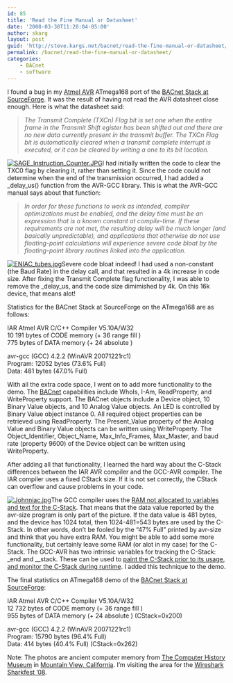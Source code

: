 ```yaml
---
id: 85
title: 'Read the Fine Manual or Datasheet'
date: '2008-03-30T11:20:04-05:00'
author: skarg
layout: post
guid: 'http://steve.kargs.net/bacnet/read-the-fine-manual-or-datasheet/'
permalink: /bacnet/read-the-fine-manual-or-datasheet/
categories:
    - BACnet
    - software
---
```


I found a bug in my [Atmel AVR](http://www.atmel.com/avr) ATmega168 port of the [BACnet Stack at SourceForge](http://bacnet.sourceforge.net/). It was the result of having not read the AVR datasheet close enough. Here is what the datasheet said:

> *The Transmit Complete (TXCn) Flag bit is set one when the entire frame in the Transmit Shift egister has been shifted out and there are no new data currently present in the transmit buffer. The TXCn Flag bit is automatically cleared when a transmit complete interrupt is executed, or it can be cleared by writing a one to its bit location.*

[![SAGE_Instruction_Counter.JPG](http://steve.kargs.net/wp-content/uploads/2008/.thumbs/.SAGE_Instruction_Counter.JPG "SAGE_Instruction_Counter.JPG")](http://steve.kargs.net/wp-content/uploads/2008/SAGE_Instruction_Counter.JPG)I had initially written the code to clear the TXC0 flag by clearing it, rather than setting it. Since the code could not determine when the end of the transmission occurred, I had added a \_delay\_us() function from the AVR-GCC library. This is what the AVR-GCC manual says about that function:

> *In order for these functions to work as intended, compiler optimizations must be enabled, and the delay time must be an expression that is a known constant at compile-time. If these requirements are not met, the resulting delay will be much longer (and basically unpredictable), and applications that otherwise do not use floating-point calculations will experience severe code bloat by the floating-point library routines linked into the application.*

[![ENIAC_tubes.jpg](http://steve.kargs.net/wp-content/uploads/2008/.thumbs/.ENIAC_tubes.jpg "ENIAC_tubes.jpg")](http://steve.kargs.net/wp-content/uploads/2008/ENIAC_tubes.jpg)Severe code bloat indeed! I had used a non-constant (the Baud Rate) in the delay call, and that resulted in a 4k increase in code size. After fixing the Transmit Complete flag functionality, I was able to remove the \_delay\_us, and the code size dimimished by 4k. On this 16k device, that means alot!

Statistics for the BACnet Stack at SourceForge on the ATmega168 are as follows:

IAR Atmel AVR C/C++ Compiler V5.10A/W32  
10 191 bytes of CODE memory (+ 36 range fill )  
775 bytes of DATA memory (+ 24 absolute )

avr-gcc (GCC) 4.2.2 (WinAVR 20071221rc1)  
Program: 12052 bytes (73.6% Full)  
Data: 481 bytes (47.0% Full)

With all the extra code space, I went on to add more functionality to the demo. The [BACnet](http://www.bacnet.org/) capabilities include WhoIs, I-Am, ReadProperty, and WriteProperty support. The BACnet objects include a Device object, 10 Binary Value objects, and 10 Analog Value objects. An LED is controlled by Binary Value object instance 0. All required object properties can be retrieved using ReadProperty. The Present\_Value property of the Analog Value and Binary Value objects can be written using WriteProperty. The Object\_Identifier, Object\_Name, Max\_Info\_Frames, Max\_Master, and baud rate (property 9600) of the Device object can be written using WriteProperty.

After adding all that functionality, I learned the hard way about the C-Stack differences between the IAR AVR compiler and the GCC-AVR compiler. The IAR compiler uses a fixed CStack size. If it is not set correctly, the CStack can overflow and cause problems in your code.

[![Johnniac.jpg](http://steve.kargs.net/wp-content/uploads/2008/.thumbs/.Johnniac.jpg "Johnniac.jpg")](http://steve.kargs.net/wp-content/uploads/2008/Johnniac.jpg)The GCC compiler uses the [RAM not allocated to variables and text for the C-Stack](http://www.cs.utah.edu/~regehr/stacktool/). That means that the data value reported by the avr-size program is only part of the picture. If the data value is 481 bytes, and the device has 1024 total, then 1024-481=543 bytes are used by the C-Stack. In other words, don’t be fooled by the “47% Full” printed by avr-size and think that you have extra RAM. You might be able to add some more functionality, but certainly leave some RAM (or alot in my case) for the C-Stack. The GCC-AVR has two intrinsic variables for tracking the C-Stack: \_end and \_\_stack. These can be used to [paint the C-Stack prior to its usage, and monitor the C-Stack during runtime](http://www.avrfreaks.net/index.php?name=PNphpBB2&file=printview&t=52249&start=0). I added this technique to the demo.

The final statistics on ATmega168 demo of the [BACnet Stack at SourceForge](http://bacnet.sourceforge.net/):

IAR Atmel AVR C/C++ Compiler V5.10A/W32  
12 732 bytes of CODE memory (+ 36 range fill )  
955 bytes of DATA memory (+ 24 absolute ) (CStack=0x200)

avr-gcc (GCC) 4.2.2 (WinAVR 20071221rc1)  
Program: 15790 bytes (96.4% Full)  
Data: 414 bytes (40.4% Full) (CStack=0x262)

Note: The photos are ancient computer memory from [The Computer History Museum](http://www.computerhistory.org/) in [Mountain View, California](http://en.wikipedia.org/wiki/Mountain_View%2C_California). I’m visiting the area for the [Wireshark Sharkfest ’08](http://www.cacetech.com/SHARKFEST.08/).